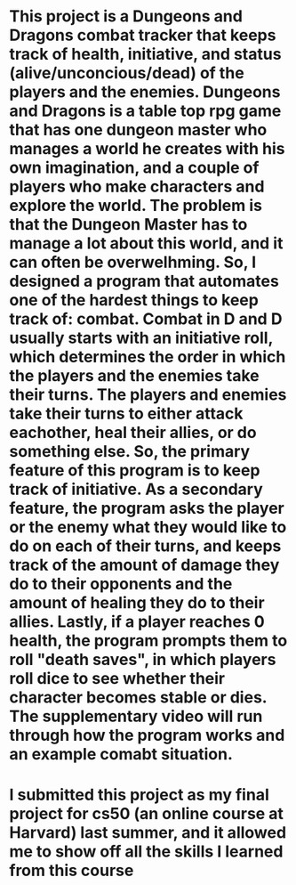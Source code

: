 # This project is a Dungeons and Dragons combat tracker that keeps track of health, initiative, and status (alive/unconcious/dead) of the players and the enemies. Dungeons and Dragons is a table top rpg game that has one dungeon master who manages a world he creates with his own imagination, and a couple of players who make characters and explore the world. The problem is that the Dungeon Master has to manage a lot about this world, and it can often be overwelhming. So, I designed a program that automates one of the hardest things to keep track of: combat. Combat in D and D usually starts with an initiative roll, which determines the order in which the players and the enemies take their turns. The players and enemies take their turns to either attack eachother, heal their allies, or do something else. So, the primary feature of this program is to keep track of initiative. As a secondary feature, the program asks the player or the enemy what they would like to do on each of their turns, and keeps track of the amount of damage they do to their opponents and the amount of healing they do to their allies. Lastly, if a player reaches 0 health, the program prompts them to roll "death saves", in which players roll dice to see whether their character becomes stable or dies. The supplementary video will run through how the program works and an example comabt situation.
# I submitted this project as my final project for cs50 (an online course at Harvard) last summer, and it allowed me to show off all the skills I learned from this course
